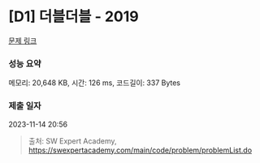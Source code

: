 # [D1] 더블더블 - 2019 

[문제 링크](https://swexpertacademy.com/main/code/problem/problemDetail.do?contestProbId=AV5QDEX6AqwDFAUq) 

### 성능 요약

메모리: 20,648 KB, 시간: 126 ms, 코드길이: 337 Bytes

### 제출 일자

2023-11-14 20:56



> 출처: SW Expert Academy, https://swexpertacademy.com/main/code/problem/problemList.do